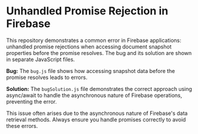 # Unhandled Promise Rejection in Firebase
This repository demonstrates a common error in Firebase applications: unhandled promise rejections when accessing document snapshot properties before the promise resolves.  The bug and its solution are shown in separate JavaScript files.

**Bug:** The `bug.js` file shows how accessing snapshot data before the promise resolves leads to errors.

**Solution:** The `bugSolution.js` file demonstrates the correct approach using async/await to handle the asynchronous nature of Firebase operations, preventing the error.

This issue often arises due to the asynchronous nature of Firebase's data retrieval methods.  Always ensure you handle promises correctly to avoid these errors.